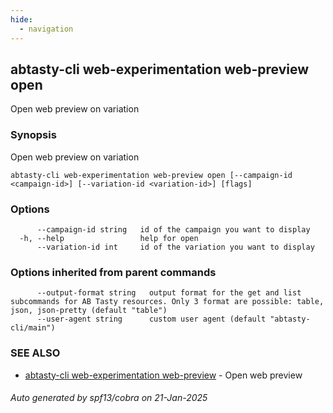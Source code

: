 ```yaml
---
hide:
  - navigation
---
```

## abtasty-cli web-experimentation web-preview open

Open web preview on variation

### Synopsis

Open web preview on variation

```
abtasty-cli web-experimentation web-preview open [--campaign-id <campaign-id>] [--variation-id <variation-id>] [flags]
```

### Options

```
      --campaign-id string   id of the campaign you want to display
  -h, --help                 help for open
      --variation-id int     id of the variation you want to display
```

### Options inherited from parent commands

```
      --output-format string   output format for the get and list subcommands for AB Tasty resources. Only 3 format are possible: table, json, json-pretty (default "table")
      --user-agent string      custom user agent (default "abtasty-cli/main")
```

### SEE ALSO

* [abtasty-cli web-experimentation web-preview](abtasty-cli_web-experimentation_web-preview.md)	 - Open web preview

###### Auto generated by spf13/cobra on 21-Jan-2025
